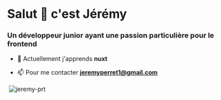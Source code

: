 <h1 align="left">Salut 👋 c'est Jérémy</h1>
<h3 align="left">Un développeur junior ayant une passion particulière pour le frontend</h3>

- 🌱 Actuellement j'apprends **nuxt**

- 📫 Pour me contacter **jeremyperret1@gmail.com**

<p>&nbsp;<img align="center" src="https://github-readme-stats.vercel.app/api?username=jeremy-prt&show_icons=true&locale=en" alt="jeremy-prt" /></p>
